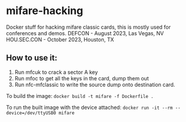 # mifare-hacking
Docker stuff for hacking mifare classic cards, this is mostly used for conferences and demos.
DEFCON - August 2023, Las Vegas, NV
HOU.SEC.CON - October 2023, Houston, TX

## How to use it:
1. Run mfcuk to crack a sector A key
2. Run mfoc to get all the keys in the card, dump them out
3. Run nfc-mfclassic to write the source dump onto destination card.

To build the image:
`docker build -t mifare -f Dockerfile .`

To run the built image with the device attached:
`docker run -it --rm --device=/dev/ttyUSB0 mifare`
